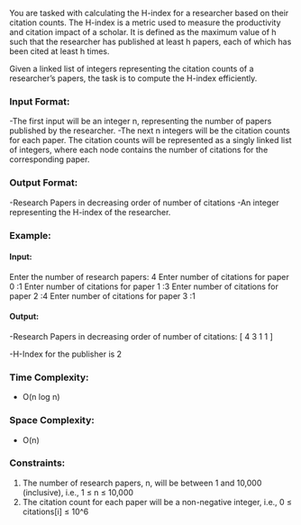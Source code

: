 You are tasked with calculating the H-index for a researcher based on their citation counts. The H-index is a metric used to measure the productivity and citation impact of a scholar. It is defined as the maximum value of h such that the researcher has published at least h papers, each of which has been cited at least h times.

Given a linked list of integers representing the citation counts of a researcher’s papers, the task is to compute the H-index efficiently.

### Input Format:

-The first input will be an integer n, representing the number of papers published by the researcher.
-The next n integers will be the citation counts for each paper. The citation counts will be represented as a singly    linked list of integers, where each node contains the number of citations for the corresponding paper.

### Output Format:

-Research Papers in decreasing order of number of citations
-An integer representing the H-index of the researcher.

### Example:

#### Input:

Enter the number of research papers: 4
Enter number of citations for paper 0 :1
Enter number of citations for paper 1 :3
Enter number of citations for paper 2 :4
Enter number of citations for paper 3 :1

#### Output:

-Research Papers in decreasing order of number of citations:
[ 4 3 1 1 ]

-H-Index for the publisher is 2

### Time Complexity:

- O(n log n)

### Space Complexity:

- O(n)

### Constraints:

1. The number of research papers, n, will be between 1 and 10,000 (inclusive), i.e., 1 ≤ n ≤ 10,000
2. The citation count for each paper will be a non-negative integer, i.e., 0 ≤ citations[i] ≤ 10^6
